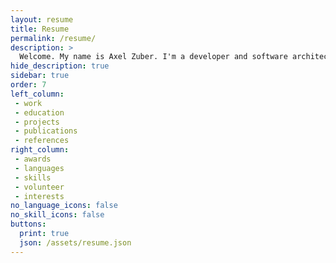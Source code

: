 ```yaml
---
layout: resume
title: Resume
permalink: /resume/
description: >
  Welcome. My name is Axel Zuber. I'm a developer and software architect on journey.
hide_description: true
sidebar: true
order: 7
left_column:
 - work
 - education
 - projects
 - publications
 - references
right_column:
 - awards
 - languages
 - skills
 - volunteer
 - interests
no_language_icons: false
no_skill_icons: false
buttons:
  print: true
  json: /assets/resume.json
---
```

